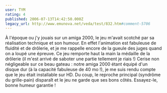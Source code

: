 ```yaml
---
user: TYM
rating: 4
published: 2006-07-13T14:42:50.000Z
legacy_url: http://www.emunova.net/veda/test/832.htm#comment-5706
---
```

À l'époque ou j'y jouais sur un amiga 2000, le jeu m'avait scotché par sa réalisation technique et son humour. En effet l'animation est fabuleuse de fluidité et de drôlerie, et je me rappelle encore de la gueule des juges quand on a loupé une épreuve. Ce jeu remporte haut la main la médaille de la drôlerie (il m'est arrivé de saboter une partie tellement je riais !)
Cerise non négligeable sur ce beau gateau : notre amiga 2000 étant équipé d'un disque dur (à la capacité fabuleuse de 40 mo !), je me suis rendu compte que le jeu était installable sur HD. Du coup, le reproche principal (syndrôme du grille-pain) disparaît et le jeu ne garde que ses bons côtés. Essayez-le, bonne humeur garantie !